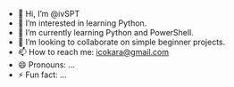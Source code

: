 - 👋 Hi, I’m @ivSPT
- 👀 I’m interested in learning Python.
- 🌱 I’m currently learning Python and PowerShell.
- 💞️ I’m looking to collaborate on simple beginner projects.
- 📫 How to reach me: icokara@gmail.com
- 😄 Pronouns: ...
- ⚡ Fun fact: ...

<!---
ivSPT/ivSPT is a ✨ special ✨ repository because its `README.md` (this file) appears on your GitHub profile.
You can click the Preview link to take a look at your changes.
--->

